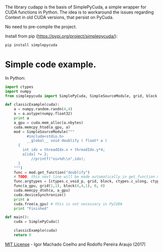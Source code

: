 The library cudapp is the basis of SimplePyCuda, a simple wrapper for CUDA functions in Python.
The idea is to workaround the issues regarding Context in old CUDA versions, that persist on PyCuda.

No need to pre-compile the project.

Install from pip (https://pypi.org/project/simplepycuda/):
```bash
pip install simplepycuda
```



Simple code example.
==========================

In Python:

```python
import ctypes
import numpy
from simplepycuda import SimplePyCuda, SimpleSourceModule, grid, block

def classicExample(cuda):
	a = numpy.random.randn(4,4)
	a = a.astype(numpy.float32)
	print a
	a_gpu = cuda.mem_alloc(a.nbytes)
	cuda.memcpy_htod(a_gpu, a)
	mod = SimpleSourceModule("""
          #include<stdio.h>
          __global__ void doublify ( float* a )
	  {
	    int idx = threadIdx.x + threadIdx.y*4;
	    a[idx] *= 2;
            //printf("oi=%d\\n",idx);
	  }
	""")
	func = mod.get_function("doublify")
	# TODO: this next line will be made automatically in get_function method... just need a few more time :)
	func.argtypes = [ctypes.c_void_p, grid, block, ctypes.c_ulong, ctypes.c_ulong]
	func(a_gpu, grid(1,1), block(4,4,1), 0, 0)
	cuda.memcpy_dtoh(a, a_gpu)
	cuda.deviceSynchronize()
	print a
	cuda.free(a_gpu) # this is not necessary in PyCUDA
	print "Finished"

def main():
	cuda = SimplePyCuda()

	classicExample(cuda)	
	return 0
```

[MIT License](LICENSE) - Igor Machado Coelho and Rodolfo Pereira Araujo (2017)

